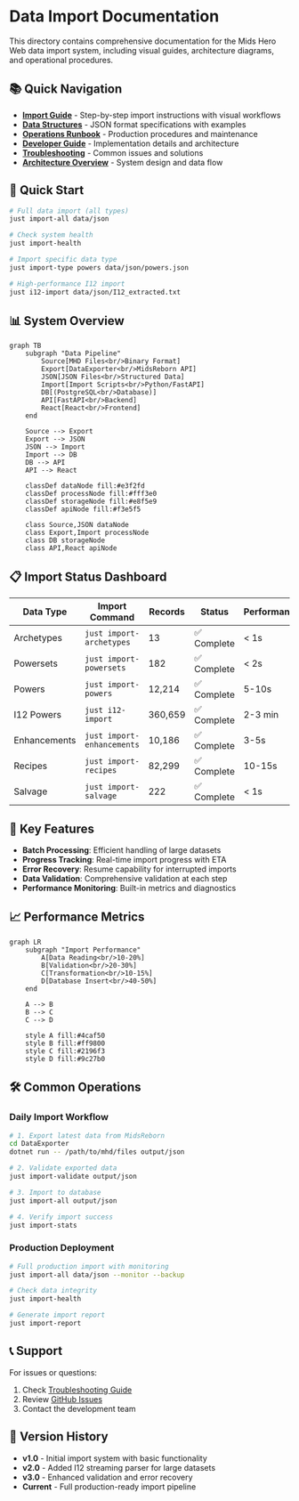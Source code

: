 # Data Import Documentation

This directory contains comprehensive documentation for the Mids Hero Web data import system, including visual guides, architecture diagrams, and operational procedures.

## 📚 Quick Navigation

- **[Import Guide](./import-guide.md)** - Step-by-step import instructions with visual workflows
- **[Data Structures](./data-structures.md)** - JSON format specifications with examples
- **[Operations Runbook](./operations.md)** - Production procedures and maintenance
- **[Developer Guide](./developer-guide.md)** - Implementation details and architecture
- **[Troubleshooting](./troubleshooting.md)** - Common issues and solutions
- **[Architecture Overview](./architecture.md)** - System design and data flow

## 🚀 Quick Start

```bash
# Full data import (all types)
just import-all data/json

# Check system health
just import-health

# Import specific data type
just import-type powers data/json/powers.json

# High-performance I12 import
just i12-import data/json/I12_extracted.txt
```

## 📊 System Overview

```mermaid
graph TB
    subgraph "Data Pipeline"
        Source[MHD Files<br/>Binary Format]
        Export[DataExporter<br/>MidsReborn API]
        JSON[JSON Files<br/>Structured Data]
        Import[Import Scripts<br/>Python/FastAPI]
        DB[(PostgreSQL<br/>Database)]
        API[FastAPI<br/>Backend]
        React[React<br/>Frontend]
    end
    
    Source --> Export
    Export --> JSON
    JSON --> Import
    Import --> DB
    DB --> API
    API --> React
    
    classDef dataNode fill:#e3f2fd
    classDef processNode fill:#fff3e0
    classDef storageNode fill:#e8f5e9
    classDef apiNode fill:#f3e5f5
    
    class Source,JSON dataNode
    class Export,Import processNode
    class DB storageNode
    class API,React apiNode
```

## 📋 Import Status Dashboard

| Data Type | Import Command | Records | Status | Performance |
|-----------|----------------|---------|---------|-------------|
| Archetypes | `just import-archetypes` | 13 | ✅ Complete | < 1s |
| Powersets | `just import-powersets` | 182 | ✅ Complete | < 2s |
| Powers | `just import-powers` | 12,214 | ✅ Complete | 5-10s |
| I12 Powers | `just i12-import` | 360,659 | ✅ Complete | 2-3 min |
| Enhancements | `just import-enhancements` | 10,186 | ✅ Complete | 3-5s |
| Recipes | `just import-recipes` | 82,299 | ✅ Complete | 10-15s |
| Salvage | `just import-salvage` | 222 | ✅ Complete | < 1s |

## 🔧 Key Features

- **Batch Processing**: Efficient handling of large datasets
- **Progress Tracking**: Real-time import progress with ETA
- **Error Recovery**: Resume capability for interrupted imports
- **Data Validation**: Comprehensive validation at each step
- **Performance Monitoring**: Built-in metrics and diagnostics

## 📈 Performance Metrics

```mermaid
graph LR
    subgraph "Import Performance"
        A[Data Reading<br/>10-20%]
        B[Validation<br/>20-30%]
        C[Transformation<br/>10-15%]
        D[Database Insert<br/>40-50%]
    end
    
    A --> B
    B --> C
    C --> D
    
    style A fill:#4caf50
    style B fill:#ff9800
    style C fill:#2196f3
    style D fill:#9c27b0
```

## 🛠️ Common Operations

### Daily Import Workflow
```bash
# 1. Export latest data from MidsReborn
cd DataExporter
dotnet run -- /path/to/mhd/files output/json

# 2. Validate exported data
just import-validate output/json

# 3. Import to database
just import-all output/json

# 4. Verify import success
just import-stats
```

### Production Deployment
```bash
# Full production import with monitoring
just import-all data/json --monitor --backup

# Check data integrity
just import-health

# Generate import report
just import-report
```

## 📞 Support

For issues or questions:
1. Check [Troubleshooting Guide](./troubleshooting.md)
2. Review [GitHub Issues](https://github.com/woodrowpearson/mids-hero-web/issues)
3. Contact the development team

## 🔄 Version History

- **v1.0** - Initial import system with basic functionality
- **v2.0** - Added I12 streaming parser for large datasets
- **v3.0** - Enhanced validation and error recovery
- **Current** - Full production-ready import pipeline